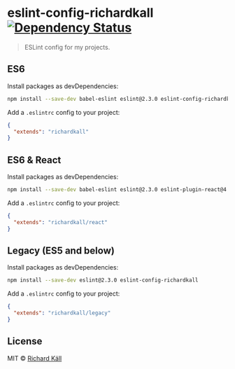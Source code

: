 # eslint-config-richardkall [![Dependency Status](https://gemnasium.com/richardkall/eslint-config-richardkall.svg)](https://gemnasium.com/richardkall/eslint-config-richardkall)

> ESLint config for my projects.

## ES6

Install packages as devDependencies:

```bash
npm install --save-dev babel-eslint eslint@2.3.0 eslint-config-richardkall
```

Add a `.eslintrc` config to your project:

```json
{
  "extends": "richardkall"
}
```

## ES6 & React

Install packages as devDependencies:

```bash
npm install --save-dev babel-eslint eslint@2.3.0 eslint-plugin-react@4.2.3 eslint-config-richardkall
```

Add a `.eslintrc` config to your project:

```json
{
  "extends": "richardkall/react"
}
```

## Legacy (ES5 and below)

Install packages as devDependencies:

```bash
npm install --save-dev eslint@2.3.0 eslint-config-richardkall
```

Add a `.eslintrc` config to your project:

```json
{
  "extends": "richardkall/legacy"
}
```

## License

MIT &copy; [Richard Käll](http://richardkall.se)

